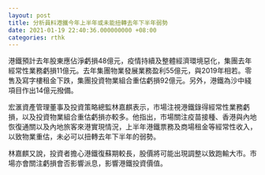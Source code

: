 ```yaml
---
layout: post
title: 分析員料港鐵今年上半年或未能扭轉去年下半年弱勢
date: 2021-01-19 22:40:36.000000000 +08:00
categories: rthk
---
```


港鐵預計去年股東應佔淨虧損48億元，疫情持續及整體經濟環境惡化，集團去年經常性業務虧損11億元。去年集團物業發展業務盈利55億元，與2019年相若。零售及寫字樓租金下跌，集團投資物業組合重估虧損92億元。另外，港鐵為沙中綫項目作出14億元撥備。

宏滙資產管理董事及投資策略總監林嘉麒表示，市場注視港鐵錄得經常性業務虧損，以及投資物業組合重估虧損亦較多。他指出，市場關注疫苗接種、香港與內地恢復通關以及內地旅客來港實現情況，上半年港鐵票務及商場租金等經常性收入，以致物業重估，未必可以扭轉去年下半年的弱勢。

林嘉麒又說，投資者擔心港鐵復蘇期較長，股價將可能出現調整以致跑輸大市。市場亦會關注虧損會否影響派息，影響港鐵投資價值。
